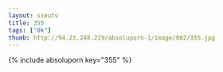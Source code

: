 ```yaml
--- 
layout: sieutv
title: 355
tags: ["0k"]
thumb: http://94.23.248.219/absoluporn-1/image/002/355.jpg
---
```

{% include absoluporn key="355" %} 
